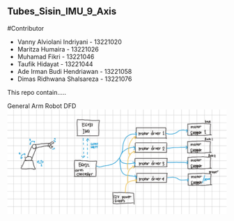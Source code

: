 ## Tubes_Sisin_IMU_9_Axis

#Contributor
- Vanny Alviolani Indriyani   - 13221020 
- Maritza Humaira             - 13221026
- Muhamad Fikri               - 13221046
- Taufik Hidayat              - 13221044
- Ade Irman Budi Hendriawan   - 13221058 
- Dimas Ridhwana Shalsareza   - 13221076

This repo contain.....

General Arm Robot DFD
![alt text](https://github.com/DimasRidhwanaS/Tubes_Sisin_IMU_9_Axis/blob/main/z.other/Stepper%20diagram.jpg)
